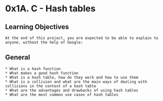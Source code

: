 # 0x1A. C - Hash tables
## Learning Objectives
	At the end of this project, you are expected to be able to explain to anyone, without the help of Google:

## General
	* What is a hash function
	* What makes a good hash function
	* What is a hash table, how do they work and how to use them
	* What is a collision and what are the main ways of dealing with collisions in the context of a hash table
	* What are the advantages and drawbacks of using hash tables
	* What are the most common use cases of hash tables
